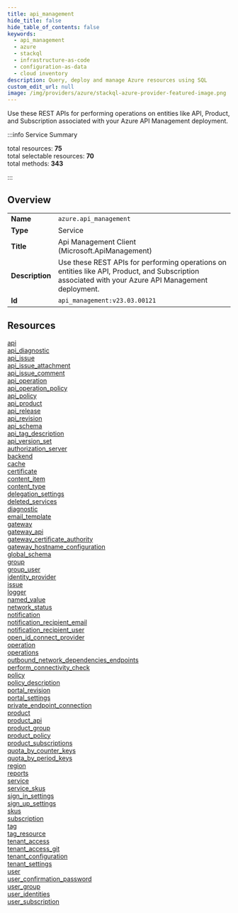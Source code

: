 ```yaml
---
title: api_management
hide_title: false
hide_table_of_contents: false
keywords:
  - api_management
  - azure
  - stackql
  - infrastructure-as-code
  - configuration-as-data
  - cloud inventory
description: Query, deploy and manage Azure resources using SQL
custom_edit_url: null
image: /img/providers/azure/stackql-azure-provider-featured-image.png
---
```

Use these REST APIs for performing operations on entities like API, Product, and Subscription associated with your Azure API Management deployment.  
    
:::info Service Summary

<div class="row">
<div class="providerDocColumn">
<span>total resources:&nbsp;<b>75</b></span><br />
<span>total selectable resources:&nbsp;<b>70</b></span><br />
<span>total methods:&nbsp;<b>343</b></span><br />
</div>
</div>

:::

## Overview
<table><tbody>
<tr><td><b>Name</b></td><td><code>azure.api_management</code></td></tr>
<tr><td><b>Type</b></td><td>Service</td></tr>
<tr><td><b>Title</b></td><td>Api Management Client (Microsoft.ApiManagement)</td></tr>
<tr><td><b>Description</b></td><td>Use these REST APIs for performing operations on entities like API, Product, and Subscription associated with your Azure API Management deployment.</td></tr>
<tr><td><b>Id</b></td><td><code>api_management:v23.03.00121</code></td></tr>
</tbody></table>

## Resources
<div class="row">
<div class="providerDocColumn">
<a href="/providers/azure/api_management/api/">api</a><br />
<a href="/providers/azure/api_management/api_diagnostic/">api_diagnostic</a><br />
<a href="/providers/azure/api_management/api_issue/">api_issue</a><br />
<a href="/providers/azure/api_management/api_issue_attachment/">api_issue_attachment</a><br />
<a href="/providers/azure/api_management/api_issue_comment/">api_issue_comment</a><br />
<a href="/providers/azure/api_management/api_operation/">api_operation</a><br />
<a href="/providers/azure/api_management/api_operation_policy/">api_operation_policy</a><br />
<a href="/providers/azure/api_management/api_policy/">api_policy</a><br />
<a href="/providers/azure/api_management/api_product/">api_product</a><br />
<a href="/providers/azure/api_management/api_release/">api_release</a><br />
<a href="/providers/azure/api_management/api_revision/">api_revision</a><br />
<a href="/providers/azure/api_management/api_schema/">api_schema</a><br />
<a href="/providers/azure/api_management/api_tag_description/">api_tag_description</a><br />
<a href="/providers/azure/api_management/api_version_set/">api_version_set</a><br />
<a href="/providers/azure/api_management/authorization_server/">authorization_server</a><br />
<a href="/providers/azure/api_management/backend/">backend</a><br />
<a href="/providers/azure/api_management/cache/">cache</a><br />
<a href="/providers/azure/api_management/certificate/">certificate</a><br />
<a href="/providers/azure/api_management/content_item/">content_item</a><br />
<a href="/providers/azure/api_management/content_type/">content_type</a><br />
<a href="/providers/azure/api_management/delegation_settings/">delegation_settings</a><br />
<a href="/providers/azure/api_management/deleted_services/">deleted_services</a><br />
<a href="/providers/azure/api_management/diagnostic/">diagnostic</a><br />
<a href="/providers/azure/api_management/email_template/">email_template</a><br />
<a href="/providers/azure/api_management/gateway/">gateway</a><br />
<a href="/providers/azure/api_management/gateway_api/">gateway_api</a><br />
<a href="/providers/azure/api_management/gateway_certificate_authority/">gateway_certificate_authority</a><br />
<a href="/providers/azure/api_management/gateway_hostname_configuration/">gateway_hostname_configuration</a><br />
<a href="/providers/azure/api_management/global_schema/">global_schema</a><br />
<a href="/providers/azure/api_management/group/">group</a><br />
<a href="/providers/azure/api_management/group_user/">group_user</a><br />
<a href="/providers/azure/api_management/identity_provider/">identity_provider</a><br />
<a href="/providers/azure/api_management/issue/">issue</a><br />
<a href="/providers/azure/api_management/logger/">logger</a><br />
<a href="/providers/azure/api_management/named_value/">named_value</a><br />
<a href="/providers/azure/api_management/network_status/">network_status</a><br />
<a href="/providers/azure/api_management/notification/">notification</a><br />
<a href="/providers/azure/api_management/notification_recipient_email/">notification_recipient_email</a><br />
</div>
<div class="providerDocColumn">
<a href="/providers/azure/api_management/notification_recipient_user/">notification_recipient_user</a><br />
<a href="/providers/azure/api_management/open_id_connect_provider/">open_id_connect_provider</a><br />
<a href="/providers/azure/api_management/operation/">operation</a><br />
<a href="/providers/azure/api_management/operations/">operations</a><br />
<a href="/providers/azure/api_management/outbound_network_dependencies_endpoints/">outbound_network_dependencies_endpoints</a><br />
<a href="/providers/azure/api_management/perform_connectivity_check/">perform_connectivity_check</a><br />
<a href="/providers/azure/api_management/policy/">policy</a><br />
<a href="/providers/azure/api_management/policy_description/">policy_description</a><br />
<a href="/providers/azure/api_management/portal_revision/">portal_revision</a><br />
<a href="/providers/azure/api_management/portal_settings/">portal_settings</a><br />
<a href="/providers/azure/api_management/private_endpoint_connection/">private_endpoint_connection</a><br />
<a href="/providers/azure/api_management/product/">product</a><br />
<a href="/providers/azure/api_management/product_api/">product_api</a><br />
<a href="/providers/azure/api_management/product_group/">product_group</a><br />
<a href="/providers/azure/api_management/product_policy/">product_policy</a><br />
<a href="/providers/azure/api_management/product_subscriptions/">product_subscriptions</a><br />
<a href="/providers/azure/api_management/quota_by_counter_keys/">quota_by_counter_keys</a><br />
<a href="/providers/azure/api_management/quota_by_period_keys/">quota_by_period_keys</a><br />
<a href="/providers/azure/api_management/region/">region</a><br />
<a href="/providers/azure/api_management/reports/">reports</a><br />
<a href="/providers/azure/api_management/service/">service</a><br />
<a href="/providers/azure/api_management/service_skus/">service_skus</a><br />
<a href="/providers/azure/api_management/sign_in_settings/">sign_in_settings</a><br />
<a href="/providers/azure/api_management/sign_up_settings/">sign_up_settings</a><br />
<a href="/providers/azure/api_management/skus/">skus</a><br />
<a href="/providers/azure/api_management/subscription/">subscription</a><br />
<a href="/providers/azure/api_management/tag/">tag</a><br />
<a href="/providers/azure/api_management/tag_resource/">tag_resource</a><br />
<a href="/providers/azure/api_management/tenant_access/">tenant_access</a><br />
<a href="/providers/azure/api_management/tenant_access_git/">tenant_access_git</a><br />
<a href="/providers/azure/api_management/tenant_configuration/">tenant_configuration</a><br />
<a href="/providers/azure/api_management/tenant_settings/">tenant_settings</a><br />
<a href="/providers/azure/api_management/user/">user</a><br />
<a href="/providers/azure/api_management/user_confirmation_password/">user_confirmation_password</a><br />
<a href="/providers/azure/api_management/user_group/">user_group</a><br />
<a href="/providers/azure/api_management/user_identities/">user_identities</a><br />
<a href="/providers/azure/api_management/user_subscription/">user_subscription</a><br />
</div>
</div>
